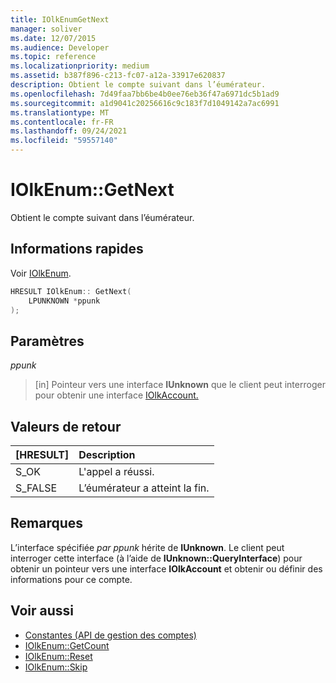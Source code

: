 ```yaml
---
title: IOlkEnumGetNext
manager: soliver
ms.date: 12/07/2015
ms.audience: Developer
ms.topic: reference
ms.localizationpriority: medium
ms.assetid: b387f896-c213-fc07-a12a-33917e620837
description: Obtient le compte suivant dans l’éumérateur.
ms.openlocfilehash: 7d49faa7bb6be4b0ee76eb36f47a6971dc5b1ad9
ms.sourcegitcommit: a1d9041c20256616c9c183f7d1049142a7ac6991
ms.translationtype: MT
ms.contentlocale: fr-FR
ms.lasthandoff: 09/24/2021
ms.locfileid: "59557140"
---
```

# <a name="iolkenumgetnext"></a>IOlkEnum::GetNext

Obtient le compte suivant dans l’éumérateur.
  
## <a name="quick-info"></a>Informations rapides

Voir [IOlkEnum](iolkenum.md).
  
```cpp
HRESULT IOlkEnum:: GetNext( 
    LPUNKNOWN *ppunk 
);

```

## <a name="parameters"></a>Paramètres

_ppunk_
  
> [in] Pointeur vers une interface **IUnknown** que le client peut interroger pour obtenir une interface [IOlkAccount.](iolkaccount.md) 
    
## <a name="return-values"></a>Valeurs de retour

|**[HRESULT]**|**Description**|
|:-----|:-----|
|S_OK  <br/> |L'appel a réussi.  <br/> |
|S_FALSE  <br/> |L’éumérateur a atteint la fin.  <br/> |
   
## <a name="remarks"></a>Remarques

L’interface spécifiée  *par ppunk*  hérite de **IUnknown**. Le client peut interroger cette interface (à l’aide de **IUnknown::QueryInterface**) pour obtenir un pointeur vers une interface **IOlkAccount** et obtenir ou définir des informations pour ce compte. 
  
## <a name="see-also"></a>Voir aussi

- [Constantes (API de gestion des comptes)](constants-account-management-api.md) 
- [IOlkEnum::GetCount](iolkenum-getcount.md)  
- [IOlkEnum::Reset](iolkenum-reset.md) 
- [IOlkEnum::Skip](iolkenum-skip.md)

